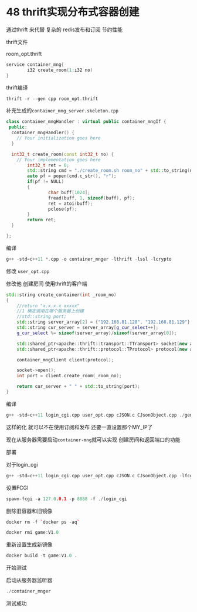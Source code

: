 # 48 thrift实现分布式容器创建

通过thrift 来代替 复杂的 redis发布和订阅  节约性能

thrift文件

room_opt.thrift

```c++
service container_mng{
        i32 create_room(1:i32 no)
}
```



thrift编译

```c++
thrift -r --gen cpp room_opt.thrift
```



补充生成的`container_mng_server.skeleton.cpp`

```c++
class container_mngHandler : virtual public container_mngIf {
 public:
  container_mngHandler() {
    // Your initialization goes here
  }

  int32_t create_room(const int32_t no) {
    // Your implementation goes here
        int32_t ret = 0;
        std::string cmd = "./create_room.sh room_no" + std::to_string(no);
        auto pf = popen(cmd.c_str(), "r");
        if(pf != NULL)
        {
                char buff[1024];
                fread(buff, 1, sizeof(buff), pf);
                ret = atoi(buff);
                pclose(pf);
        }
        return ret;
  }

};

```

编译

```c++
g++ -std=c++11 *.cpp -o container_mnger -lthrift -lssl -lcrypto

```







修改 `user_opt.cpp`

修改他 创建房间  使用thrift的客户端

```c++
std::string create_container(int _room_no)
{
	//return "x.x.x.x xxxxx"
	//1 确定调用在哪个服务器上创建
	//std::string port;
	std::string server_array[2] = {"192.168.81.128", "192.168.81.129"};
	std::string cur_server = server_array[g_cur_select++];
	g_cur_select %= sizeof(server_array)/sizeof(server_array[0]);

	std::shared_ptr<apache::thrift::transport::TTransport> socket(new apache::thrift::transport::TSocket(cur_server.c_str(), 9090));
	std::shared_ptr<apache::thrift::protocol::TProtocol> protocol(new apache::thrift::protocol::TBinaryProtocol(socket));

	container_mngClient client(protocol);

	socket->open();
	int port = client.create_room(_room_no);

	return cur_server + " " + std::to_string(port);
}

```

编译

```c++
g++ -std=c++11 login_cgi.cpp user_opt.cpp cJSON.c CJsonObject.cpp ./gen-cpp/container_mng.cpp -lfcgi -lhiredis -lthrift -lssl -lcrypto -o login_cgi
```

这样的化 就可以不在使用订阅和发布  还要一直设置那个MY_IP了 

现在从服务器需要启动`container-mng`就可以实现 创建房间和返回端口的功能 



部署 



对于login_cgi

```c++
g++ -std=c++11 login_cgi.cpp user_opt.cpp cJSON.c CJsonObject.cpp -lfcgi -lhiredis -o login_cgi
```

设置FCGI

```c++
spawn-fcgi -a 127.0.0.1 -p 8888 -f ./login_cgi
```



删除旧容器和旧镜像

```c++
docker rm -f `docker ps -aq`
```

```c++
docker rmi game:V1.0
```

重新设置生成新镜像

```c++
docker build -t game:V1.0 .
```



开始测试

启动从服务器监听器

```c++
./container_mnger
```

测试成功